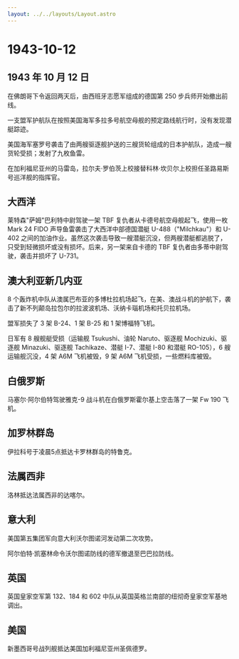 ```yaml
---
layout: ../../layouts/Layout.astro
---
```


# 1943-10-12

## 1943 年 10 月 12 日

在佛朗哥下令返回两天后，由西班牙志愿军组成的德国第 250
步兵师开始撤出前线。

一支盟军护航队在按照美国海军多拉多号航空母舰的预定路线航行时，没有发现潜艇踪迹。

美国海军塞罗号袭击了由两艘驱逐舰护送的三艘货轮组成的日本护航队，造成一艘货轮受损；发射了九枚鱼雷。

在加利福尼亚州的马雷岛，拉尔夫·罗伯茨上校接替科林·坎贝尔上校担任圣路易斯号巡洋舰的指挥官。

## 大西洋

莱特森"萨姆"巴利特中尉驾驶一架 TBF 复仇者从卡德号航空母舰起飞，使用一枚
Mark 24 FIDO 声导鱼雷袭击了大西洋中部德国潜艇 U-488（"Milchkau"）和
U-402
之间的加油作业。虽然这次袭击导致一艘潜艇沉没，但两艘潜艇都逃脱了，只受到轻微损坏或没有损坏。后来，另一架来自卡德的
TBF 复仇者由多蒂中尉驾驶，袭击并损坏了 U-731。

## 澳大利亚新几内亚

8
个轰炸机中队从澳属巴布亚的多博杜拉机场起飞，在美、澳战斗机的护航下，袭击了新不列颠岛拉包尔的拉波波机场、沃纳卡瑙机场和托贝拉机场。

盟军损失了 3 架 B-24、1 架 B-25 和 1 架博福特飞机。

日军有 8 艘舰艇受损（运输舰 Tsukushi、油轮 Naruto、驱逐舰
Mochizuki、驱逐舰 Minazuki、驱逐舰 Tachikaze、潜艇 I-7、潜艇 I-80 和潜艇
RO-105），6 艘运输舰沉没，4 架 A6M 飞机被毁，9 架 A6M
飞机受损，一些燃料库被毁。

## 白俄罗斯

马塞尔·阿尔伯特驾驶雅克-9 战斗机在白俄罗斯霍尔基上空击落了一架 Fw 190
飞机。

## 加罗林群岛

伊拉科号于凌晨5点抵达卡罗林群岛的特鲁克。

## 法属西非

洛林抵达法属西非的达喀尔。

## 意大利

美国第五集团军向意大利沃尔图诺河发动第二次攻势。

阿尔伯特·凯塞林命令沃尔图诺防线的德军撤退至巴巴拉防线。

## 英国

英国皇家空军第 132、184 和 602
中队从英国英格兰南部的纽彻奇皇家空军基地调出。

## 美国

新墨西哥号战列舰抵达美国加利福尼亚州圣佩德罗。